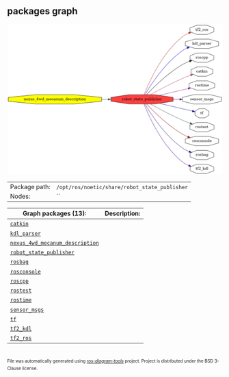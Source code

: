 <!--
File was automatically generated using 'ros-diagram-tools' project.
Project is distributed under the BSD 3-Clause license.
-->

## packages graph

[![robot_state_publisher](robot_state_publisher.png "robot_state_publisher")](robot_state_publisher.png)

|     |     |
| --- | --- |
| Package path: | `/opt/ros/noetic/share/robot_state_publisher` |
| Nodes: | `` |


| Graph packages (13): | Description: |
| -------------------- | ------------ |
| [`catkin`](catkin.md) |  |
| [`kdl_parser`](kdl_parser.md) |  |
| [`nexus_4wd_mecanum_description`](nexus_4wd_mecanum_description.md) |  |
| [`robot_state_publisher`](robot_state_publisher.md) |  |
| [`rosbag`](rosbag.md) |  |
| [`rosconsole`](rosconsole.md) |  |
| [`roscpp`](roscpp.md) |  |
| [`rostest`](rostest.md) |  |
| [`rostime`](rostime.md) |  |
| [`sensor_msgs`](sensor_msgs.md) |  |
| [`tf`](tf.md) |  |
| [`tf2_kdl`](tf2_kdl.md) |  |
| [`tf2_ros`](tf2_ros.md) |  |


</br>
<font size="1">
File was automatically generated using <a href="https://github.com/anetczuk/ros-diagram-tools"><i>ros-diagram-tools</i></a> project.
Project is distributed under the BSD 3-Clause license.
</font>
